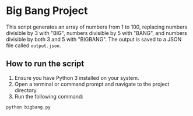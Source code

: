 # Big Bang Project

This script generates an array of numbers from 1 to 100, replacing numbers divisible by 3 with "BIG", numbers divisible by 5 with "BANG", and numbers divisible by both 3 and 5 with "BIGBANG". The output is saved to a JSON file called  `output.json`.

## How to run the script

1. Ensure you have Python 3 installed on your system.
2. Open a terminal or command prompt and navigate to the project directory.
3. Run the following command:

```bash
python bigbang.py
